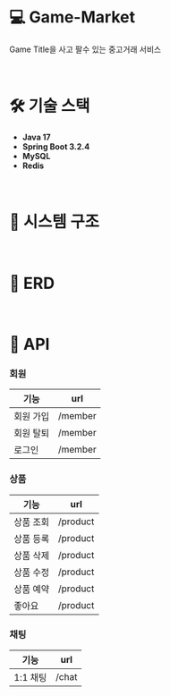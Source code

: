 # 💻 Game-Market
Game Title을 사고 팔수 있는 중고거래 서비스

<br>

# 🛠️ 기술 스택
* **Java 17**
* **Spring Boot 3.2.4**
* **MySQL**
* **Redis**

<br>

# 🧩 시스템 구조

<br>

# 📄 ERD

<br>

# 📜 API

### 회원

| 기능   | url        |
|-------|------------|
| 회원 가입 | /member  |
| 회원 탈퇴 | /member  |
| 로그인   | /member   |

### 상품

| 기능   | url        |
|-------|------------|
| 상품 조회 | /product  |
| 상품 등록 | /product  |
| 상품 삭제 | /product  |
| 상품 수정 | /product  |
| 상품 예약 | /product  |
| 좋아요   | /product  |

### 채팅

| 기능   | url        |
|-------|------------|
| 1:1 채팅 | /chat    |
